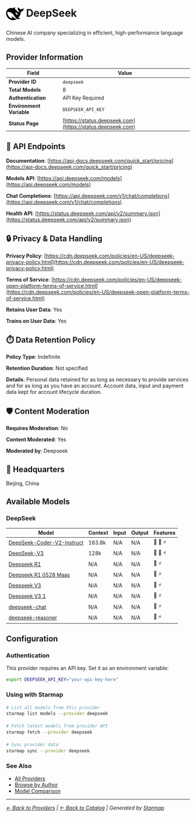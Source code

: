 # <img src="https://raw.githubusercontent.com/agentstation/starmap/master/internal/embedded/catalog/providers/deepseek/logo.svg" alt="DeepSeek logo" width="48" height="48" style="vertical-align: middle;"> DeepSeek
  
Chinese AI company specializing in efficient, high-performance language models.
  
  
## Provider Information
  
| Field | Value |
|---------|---------|
| **Provider ID** | `deepseek` |
| **Total Models** | 8 |
| **Authentication** | API Key Required |
| **Environment Variable** | `DEEPSEEK_API_KEY` |
| **Status Page** | [https://status.deepseek.com](https://status.deepseek.com) |

  
## 🔗 API Endpoints
  
**Documentation**: [https://api-docs.deepseek.com/quick_start/pricing](https://api-docs.deepseek.com/quick_start/pricing)  
  
**Models API**: [https://api.deepseek.com/models](https://api.deepseek.com/models)  
  
**Chat Completions**: [https://api.deepseek.com/v1/chat/completions](https://api.deepseek.com/v1/chat/completions)  
  
**Health API**: [https://status.deepseek.com/api/v2/summary.json](https://status.deepseek.com/api/v2/summary.json)  
  
  
## 🔒 Privacy & Data Handling
  
**Privacy Policy**: [https://cdn.deepseek.com/policies/en-US/deepseek-privacy-policy.html](https://cdn.deepseek.com/policies/en-US/deepseek-privacy-policy.html)  
  
**Terms of Service**: [https://cdn.deepseek.com/policies/en-US/deepseek-open-platform-terms-of-service.html](https://cdn.deepseek.com/policies/en-US/deepseek-open-platform-terms-of-service.html)  
  
**Retains User Data**: Yes  
  
**Trains on User Data**: Yes  
  
  
## ⏱️ Data Retention Policy
  
**Policy Type**: Indefinite  
  
**Retention Duration**: Not specified  
  
**Details**: Personal data retained for as long as necessary to provide services and for as long as you have an account. Account data, input and payment data kept for account lifecycle duration.  
  
  
## 🛡️ Content Moderation
  
**Requires Moderation**: No  
  
**Content Moderated**: Yes  
  
**Moderated by**: Deepseek  
  
  
## 🏢 Headquarters
  
Beijing, China
  
  
## Available Models
  
### DeepSeek
  
| Model | Context | Input | Output | Features |
|---------|---------|---------|---------|---------|
| [DeepSeek-Coder-V2-Instruct](./models/deepseek-coder-v2-instruct.md) | 163.8k | N/A | N/A | 📝 🔧 ⚡ |
| [DeepSeek-V3](./models/deepseek-v3.md) | 128k | N/A | N/A | 📝 🔧 ⚡ |
| [Deepseek R1](./models/deepseek-r1-at-deepseek-r1-0528.md) | N/A | N/A | N/A | 🔧 ⚡ |
| [Deepseek R1 0528 Maas](./models/deepseek-r1-0528-maas-at-001.md) | N/A | N/A | N/A | 🔧 ⚡ |
| [Deepseek V3](./models/deepseek-v3-at-deepseek-v3-0324.md) | N/A | N/A | N/A | 🔧 ⚡ |
| [Deepseek V3 1](./models/deepseek-v3-1-at-deepseek-v3-1-base.md) | N/A | N/A | N/A | 🔧 ⚡ |
| [deepseek-chat](./models/deepseek-chat.md) | N/A | N/A | N/A | 📝 ⚡ |
| [deepseek-reasoner](./models/deepseek-reasoner.md) | N/A | N/A | N/A | 📝 ⚡ |

  
## Configuration
  
### Authentication
  
This provider requires an API key. Set it as an environment variable:
  
  
```bash
export DEEPSEEK_API_KEY="your-api-key-here"
```
  
### Using with Starmap
  
```bash
# List all models from this provider
starmap list models --provider deepseek

# Fetch latest models from provider API
starmap fetch --provider deepseek

# Sync provider data
starmap sync --provider deepseek
```
  
### See Also

- [All Providers](../)
- [Browse by Author](../../authors/)
- [Model Comparison](../../models/)


  
---
_[← Back to Providers](../) | [← Back to Catalog](../../) | Generated by [Starmap](https://github.com/agentstation/starmap)_
